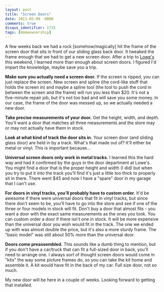 ```yaml
---
layout: post
title: "Screen Doors"
date: 2011-05-09 -0800
comments: true
disqus_identifier: 1715
tags: [Homeownership]
---
```

A few weeks back we had a rock [somehow/magically] hit the frame of the
screen door that sits in front of our sliding glass back door. It
tweaked the frame enough that we had to get a new screen door. After a
trip to [Lowe's](http://www.lowes.com) this weekend, I learned more than
enough about screen doors. I figured I'd impart the knowledge, maybe
save you a trip.

**Make sure you actually need a screen door.** If the screen is ripped,
you can just replace the screen. New screen and spline (the cord-like
stuff that holds the screen in) and maybe a spline tool (the tool to
push the cord in between the screen and the frame) will run you less
than $20. It's not a five-minute repair job, but it's not too bad and
will save you some money. In our case, the frame of the door was messed
up, so we actually needed a new door.

**Take precise measurements of your door.** Get the height, width, and
depth. You'll want a door that matches all three measurements and the
store may or may not actually have them in stock.

**Look at what kind of track the door sits in.** Your screen door (and
sliding glass door) are held in by a track. What's that made out of?
It'll either be metal or vinyl. This is important because...

**Universal screen doors only work in metal tracks.** I learned this the
hard way and had it confirmed by the guys in the door department at
Lowe's. You might find a door that is the proper height and width (I
did) but when you try to put it into the track you'll find it's just a
little too thick to properly sit in there. There went $45 and now I
have a "spare" door in my garage that I can't use.

**For doors in vinyl tracks, you'll probably have to custom order.**
It'd be awesome if there were universal doors that fit in vinyl tracks,
but since there don't seem to be, you'll have to go into the store and
see if one of the three or four models in stock will fit. Don't buy a
door that almost fits - you want a door with the exact same measurements
as the ones you took. You can custom order a door if there isn't one in
stock. It will be more expensive than the universal door you wish would
fit in the track. The one we ended up with was almost double the price,
but it's also a more sturdy frame. The "basic model" was still about 50%
more than the universal door.

**Doors come preassembled.** This sounds like a dumb thing to mention,
but if you don't have a car/truck that can fit a full-sized door in
back, you'll need to arrange one. I always sort of thought screen doors
would come in "kits" the way some picture frames do, so you can take the
kit home and assemble it. A kit would have fit in the back of my car.
Full size door, not so much.

My new door will be here in a couple of weeks. Looking forward to
getting that installed.

